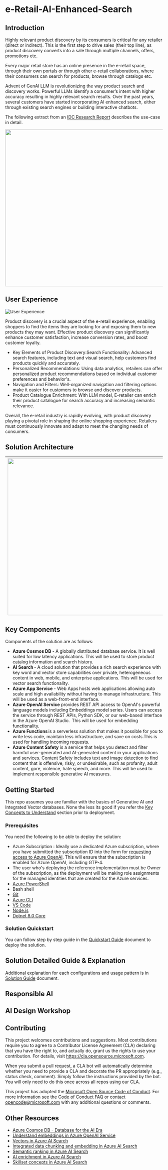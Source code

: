 # e-Retail-AI-Enhanced-Search

## Introduction

Highly relevant product discovery by its consumers is critical for any retailer (direct or indirect). This is the first step to drive sales (their top line), as product discovery converts into a sale through multiple channels, offers, promotions etc.

Every major retail store has an online presence in the e-retail space, through their own portals or through other e-retail collaborations, where their consumers can search for products, browse through catalogs etc.

Advent of GenAI LLM is revolutionizing the way product search and discovery works. Powerful LLMs identify a consumer’s intent with higher accuracy resulting in highly relevant search results. Over the past years, several customers have started incorporating AI enhanced search, either through existing search engines or building interactive chatbots.

The following extract from an [IDC Research Report](https://www.idc.com/getdoc.jsp?containerId=US51940624&pageType=PRINTFRIENDLY) describes the use-case in detail.

<img src='./media/00_Introduction.png' width='790' height='500'> 

## User Experience

![User Experience](./media/00_User_Experience.png)

Product discovery is a crucial aspect of the e-retail experience, enabling shoppers to find the items they are looking for and exposing them to new products they may want. Effective product discovery can significantly enhance customer satisfaction, increase conversion rates, and boost customer loyalty.

- Key Elements of Product Discovery:Search Functionality: Advanced search features, including text and visual search, help customers find products quickly and accurately.
- Personalized Recommendations: Using data analytics, retailers can offer personalized product recommendations based on individual customer preferences and behavior's.
- Navigation and Filters: Well-organized navigation and filtering options make it easier for customers to browse and discover products.
- Product Catalogue Enrichment: With LLM model, E-retailer can enrich their product catalogue for search accuracy and increasing semantic relevance.

Overall, the e-retail industry is rapidly evolving, with product discovery playing a pivotal role in shaping the online shopping experience. Retailers must continuously innovate and adapt to meet the changing needs of consumers.

## Solution Architecture

| <img src='./media/00_Solution_Architecture.png' width='790' height='500'> |
| ---- |

## Key Components

Components of the solution are as follows:

- **Azure Cosmos DB** - A globally distributed database service. It is well suited for low latency applications. This will be used to store product catalog information and search history.
- **AI Search** - A cloud solution that provides a rich search experience with key word and vector store capabilities over private, heterogeneous content in web, mobile, and enterprise applications. This will be used for vector search functionality.
- **Azure App Service** - Web Apps hosts web applications allowing auto scale and high availability without having to manage infrastructure. This will be used as a web-front-end interface.
- **Azure OpenAI Service** provides REST API access to OpenAI's powerful language models including Embeddings model series. Users can access the service through REST APIs, Python SDK, or our web-based interface in the Azure OpenAI Studio.  This will be used for embedding functionality.
- **Azure Functions** is a serverless solution that makes it possible for you to write less code, maintain less infrastructure, and save on costs.This is used for handling incoming requests.
- **Azure Content Safety** is a service that helps you detect and filter harmful user-generated and AI-generated content in your applications and services. Content Safety includes text and image detection to find content that is offensive, risky, or undesirable, such as profanity, adult content, gore, violence, hate speech, and more. This will be used to implement responsible generative AI measures.

## Getting Started

This repo assumes you are familiar with the basics of Generative AI and Integrated Vector databases. None the less its good if you refer the [Key Concepts to Understand](./docs/00_Concepts.md) section prior to deployment.

### Prerequisites

You need the following to be able to deploy the solution:

- Azure Subscription : Ideally use a dedicated Azure subscription, where you have submitted the subscription ID into the form for [requesting access to Azure OpenAI](https://customervoice.microsoft.com/Pages/ResponsePage.aspx?id=v4j5cvGGr0GRqy180BHbR7en2Ais5pxKtso_Pz4b1_xUOFA5Qk1UWDRBMjg0WFhPMkIzTzhKQ1dWNyQlQCN0PWcu). This will ensure that the subscription is enabled for Azure OpenAI, including GTP-4.
- The user who's deploying the reference implementation must be Owner of the subscription, as the deployment will be making role assignments for the managed identities that are created for the Azure services.
- [Azure PowerShell](https://docs.microsoft.com/powershell/azure/install-az-ps)
- Bash shell
- [Git](https://git-scm.com/downloads)
- [Azure CLI](https://docs.microsoft.com/cli/azure/install-azure-cli)
- [VS Code](https://code.visualstudio.com/download)
- [Node.js](https://nodejs.org/en/download/package-manager)
- [Dotnet 8.0 Core](https://dotnet.microsoft.com/download)

### Solution Quickstart

You can follow step by step guide in the [Quickstart Guide](./docs/02_Solution_Quickstart.md) document to deploy the solution.

## Solution Detailed Guide & Explanation

Additional explanation for each configurations and usage pattern is in [Solution Guide](./docs/03_Solution_Guide.md) document.

## Responsible AI

## AI Design Workshop

## Contributing

This project welcomes contributions and suggestions.  Most contributions require you to agree to a
Contributor License Agreement (CLA) declaring that you have the right to, and actually do, grant us
the rights to use your contribution. For details, visit https://cla.opensource.microsoft.com.

When you submit a pull request, a CLA bot will automatically determine whether you need to provide
a CLA and decorate the PR appropriately (e.g., status check, comment). Simply follow the instructions
provided by the bot. You will only need to do this once across all repos using our CLA.

This project has adopted the [Microsoft Open Source Code of Conduct](https://opensource.microsoft.com/codeofconduct/).
For more information see the [Code of Conduct FAQ](https://opensource.microsoft.com/codeofconduct/faq/) or
contact [opencode@microsoft.com](mailto:opencode@microsoft.com) with any additional questions or comments.

## Other Resources

- [Azure Cosmos DB - Database for the AI Era](https://learn.microsoft.com/en-us/azure/cosmos-db/introduction)
- [Understand embeddings in Azure OpenAI Service](https://learn.microsoft.com/en-us/azure/openai-service/understand-embeddings)
- [Vectors in Azure AI Search](https://learn.microsoft.com/en-us/azure/search/vector-search-concept-intro)
- [Integrated data chunking and embedding in Azure AI Search](https://learn.microsoft.com/en-us/azure/search/vector-search-integrated-vectorization)
- [Semantic ranking in Azure AI Search](https://learn.microsoft.com/en-us/azure/search/semantic-ranking-intro)
- [AI enrichment in Azure AI Search](https://learn.microsoft.com/en-us/azure/search/cognitive-search-concept-intro)
- [Skillset concepts in Azure AI Search](https://learn.microsoft.com/en-us/azure/search/cognitive-search-concept-skillset)
